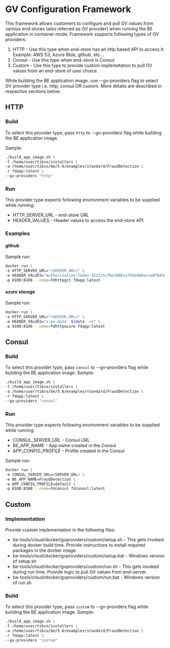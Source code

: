 # GV Configuration Framework

This framework allows customers to configure and pull GV values from various end-stores (also referred as GV provider) when running the BE application in container mode. Framework supports following types of GV providers:

1. HTTP - Use this type when end-store has an http based API to access it. Example: AWS S3, Azure Blob, github, etc...
2. Consul - Use this type when end-store is Consul
3. Custom - Use this type to provide custom implemetation to pull GV values from an end-store of user choice

While building the BE application image, use --gv-providers flag to select GV provider type i.e. http, consul OR custom. More details are described in respective sections below.

## HTTP

### Build
To select this provider type, pass `http` to --gv-providers flag while building the BE application image.

Sample:
```sh
./build_app_image.sh \
-l /home/user/tibco/installers \
-a /home/user/tibco/be/5.6/examples/standard/FraudDetection \
-r fdapp:latest \
--gv-providers "http"
```

### Run
This provider type expects following environment variables to be supplied while running:
* HTTP_SERVER_URL - end-store URL
* HEADER_VALUES - Header values to access the end-store API

### Examples

#### github

Sample run:
```sh
docker run \
-e HTTP_SERVER_URL="<SERVER_URL>" \
-e HEADER_VALUES="Authorization:token 9222c5cf6e380ba1395e9d8acce8764265f85933,Content-Type:application/json" \
-p 8108:8108 --name=fdhttpgit fdapp:latest
```

#### azure storage

Sample run:
```sh
docker run \
-e HTTP_SERVER_URL="<SERVER_URL>" \
-e HEADER_VALUES="x-ms-date: $(date -u)" \
-p 8108:8108 --name=fdhttpazure fdapp:latest
```

## Consul

### Build
To select this provider type, pass `consul` to --gv-providers flag while building the BE application image.
Sample:
```sh
./build_app_image.sh \
-l /home/user/tibco/installers \
-a /home/user/tibco/be/5.6/examples/standard/FraudDetection \
-r fdapp:latest \
--gv-providers "consul"
```

### Run
This provider type expects following environment variables to be supplied while running:
* CONSUL_SERVER_URL - Consul URL
* BE_APP_NAME - App name created in the Consul
* APP_CONFIG_PROFILE - Profile created in the Consul

Sample run:
```sh
docker run \
-e CONSUL_SERVER_URL=<SERVER_URL> \
-e BE_APP_NAME=FraudDetection \
-e APP_CONFIG_PROFILE=default \
-p 8108:8108 --name=fdconsul fdconsul:latest
```

## Custom

### Implementation
Provide custom implementation in the following files:
* be-tools/cloud/docker/gvproviders/custom/setup.sh - This gets invoked during docker build time. Provide instructions to install required packages in the docker image.
* be-tools/cloud/docker/gvproviders/custom/setup.bat - Windows version of setup.sh
* be-tools/cloud/docker/gvproviders/custom/run.sh - This gets invoked during run time. Provide logic to pull GV values from end-server.
* be-tools/cloud/docker/gvproviders/custom/run.bat - Windows version of run.sh

### Build
To select this provider type, pass `custom` to --gv-providers flag while building the BE application image.
Sample:
```sh
./build_app_image.sh \
-l /home/user/tibco/installers \
-a /home/user/tibco/be/5.6/examples/standard/FraudDetection \
-r fdapp:latest \
--gv-providers "custom"
```